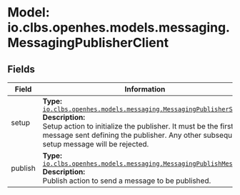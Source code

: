 # Model: io.clbs.openhes.models.messaging.MessagingPublisherClient

## Fields

| Field | Information |
| --- | --- |
| setup | <b>Type:</b> [`io.clbs.openhes.models.messaging.MessagingPublisherSetup`](model-io-clbs-openhes-models-messaging-messagingpublishersetup.md)<br><b>Description:</b><br>Setup action to initialize the publisher. It must be the first message sent defining the publisher. Any other subsequent setup message will be rejected. |
| publish | <b>Type:</b> [`io.clbs.openhes.models.messaging.MessagingPublishMessage`](model-io-clbs-openhes-models-messaging-messagingpublishmessage.md)<br><b>Description:</b><br>Publish action to send a message to be published. |

